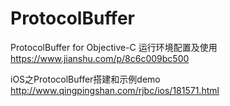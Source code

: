 # ProtocolBuffer
ProtocolBuffer for Objective-C 运行环境配置及使用
https://www.jianshu.com/p/8c6c009bc500

iOS之ProtocolBuffer搭建和示例demo
http://www.qingpingshan.com/rjbc/ios/181571.html